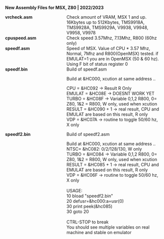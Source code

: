 <b>New Assembly Files for MSX, Z80 | 2022/2023 </b>
<br>
<div style="display:table">
<div style="display:table-row">	
  <div style="display:table-cell;width:200px"><b>vrcheck.asm</b></div><div style="display:table-cell">  Check amount of VRAM, MSX 1 and up. 16Kbytes up to 512Kbytes, TMS9918A, TMS9928A, TMS9929A, V9938, V9948, V9958, V9978 <br></div>
</div>
<div style="display:table-row">	

  <div style="display:table-cell;width:200px"><b>cpuspeed.asm</b></div><div style="display:table-cell"> Check speed 3.57Mhz, 7.13Mhz, R800 (60hz only)<br></div>
</div>
<div style="display:table-row">	

  <div style="display:table-cell;width:200px"><b>speedf.asm</b></div><div style="display:table-cell"> Speed of MSX. Value of CPU * 3.57 Mhz, Normal, 7Mhz and R800(OpenMSX) tested. if EMULAT=1 you are in OpenMSX (50 & 60 hz). Using F bit of status register 0 <br></div>
</div>

<div style="display:table-row">	

  <div style="display:table-cell;width:200px"><b>speedf.bin</b></div><div style="display:table-cell"> Build of speedf.asm<br>
  
  
  Build at &HC000, xcution at same address ..<br>

CPU = &HC092 -> Result R Only <br>
EMULAT = &HC08E -> DOESNT WORK YET<br>
TURBO = &HC08F -> Variable 0,1,2 R800, 0= Z80, 1&2 = R800, W only, used when xcution<br>
RESULT = &HC090 + 1 -> real result, CPU and EMULAT are based on this result, R only<br>
VDP = &HC07A -> routine to toggle 50/60 hz, X only <br>
  
  
  </div>
</div>
<div style="display:table-row">	

  <div style="display:table-cell;width:200px"><b>speedf2.bin</b></div><div style="display:table-cell"> Build of speedf2.asm<br>
  
  
  Build at &HC000, xcution at same address ..<br>
NTSC= &hC082: 0/2/128/130, W only <br>
TURBO = &HC084 -> Variable 0,1,2 R800, 0= Z80, 1&2 = R800, W only, used when xcution<br>
RESULT = &HC085 + 1 -> real result, CPU and EMULAT are based on this result, R only<br>
VDP = &HC06F -> routine to toggle 50/60 hz, X only <br>
<br>
 USAGE: <br>
  10 bload "speedf2.bin"<br>
  20 defusr=&hc000:a=usr(0)<br>
  30 print peek(&hc085)<br>
  30 goto 20<br>
  <br>
  CTRL-STOP to break<br>
  You should see multiple variables on real machine and stable on emulator<b>
  
  
  
  
  </div>
</div>
